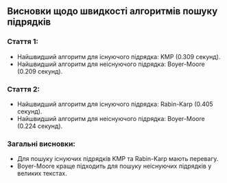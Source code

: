 ## Висновки щодо швидкості алгоритмів пошуку підрядків

### Стаття 1:
- Найшвидший алгоритм для існуючого підрядка: KMP (0.309 секунд).
- Найшвидший алгоритм для неіснуючого підрядка: Boyer-Moore (0.209 секунд).

### Стаття 2:
- Найшвидший алгоритм для існуючого підрядка: Rabin-Karp (0.405 секунд).
- Найшвидший алгоритм для неіснуючого підрядка: Boyer-Moore (0.224 секунд).

### Загальні висновки:
- Для пошуку існуючих підрядків KMP та Rabin-Karp мають перевагу.
- Boyer-Moore краще підходить для пошуку неіснуючих підрядків у великих текстах.